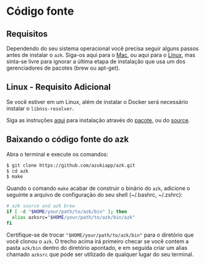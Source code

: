 # Código fonte

## Requisitos

Dependendo do seu sistema operacional você precisa seguir alguns passos antes de instalar o `azk`. Siga-os aqui para o [Mac](mac_os_x.html), ou aqui para o [Linux](linux.html), mas sinta-se livre para ignorar a última etapa de instalação que usa um dos gerenciadores de pacotes (brew ou apt-get).

## Linux - Requisito Adicional

Se você estiver em um Linux, além de instalar o Docker será necessário instalar o `libnss-resolver`.

Siga as instruções [aqui](https://github.com/azukiapp/libnss-resolver#installing) para instalação através do [pacote](https://github.com/azukiapp/libnss-resolver/releases), ou do [source](https://github.com/azukiapp/libnss-resolver#from-the-source-without-azk).

## Baixando o código fonte do azk

Abra o terminal e execute os comandos:

```bash
$ git clone https://github.com/azukiapp/azk.git
$ cd azk
$ make
```

Quando o comando `make` acabar de construir o binário do `azk`, adicione o seguinte a arquivo de configuração do seu shell (~/.bashrc, ~/.zshrc):

```bash
# azk source and azk brew
if [ -d "$HOME/your/path/to/azk/bin" ]; then
  alias azksrc="$HOME/your/path/to/azk/bin/azk"
fi
```

Certifique-se de trocar `"$HOME/your/path/to/azk/bin"` para o diretório que você clonou o `azk`. O trecho acima irá primeiro checar se você contem a pasta `azk/bin` dentro do diretório apontado, e em seguida criar um alias chamado `azksrc` que pode ser utilizado de qualquer lugar do seu terminal.
